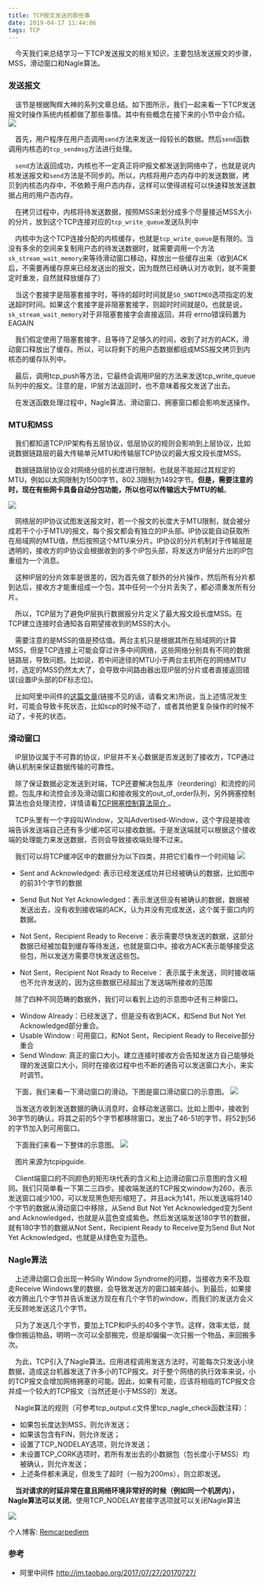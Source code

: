 ```yaml
---
title: TCP报文发送的那些事
date: 2019-04-17 11:44:06
tags: TCP
---
```

&emsp;今天我们来总结学习一下TCP发送报文的相关知识，主要包括发送报文的步骤，MSS，滑动窗口和Nagle算法。

### 发送报文

&emsp;该节是根据陶辉大神的系列文章总结。如下图所示，我们一起来看一下TCP发送报文时操作系统内核都做了那些事情。其中有些概念在接下来的小节中会介绍。
![](/images/19_914/图1.webp)

&emsp;首先，用户程序在用户态调用`send`方法来发送一段较长的数据。然后`send`函数调用内核态的`tcp_sendmsg`方法进行处理。

&emsp;`send`方法返回成功，内核也不一定真正将IP报文都发送到网络中了，也就是说内核发送报文和`send`方法是不同步的。所以，内核将用户态内存中的发送数据，拷贝到内核态内存中，不依赖于用户态内存，这样可以使得进程可以快速释放发送数据占用的用户态内存。

&emsp;在拷贝过程中，内核将待发送数据，按照MSS来划分成多个尽量接近MSS大小的分片，放到这个TCP连接对应的`tcp_write_queue`发送队列中

&emsp;内核中为这个TCP连接分配的内核缓存，也就是`tcp_write_queue`是有限的。当没有多余的空间来复制用户态的待发送数据时，就需要调用一个方法`sk_stream_wait_memory`来等待滑动窗口移动，释放出一些缓存出来（收到ACK后，不需要再缓存原来已经发送出的报文，因为既然已经确认对方收到，就不需要定时重发，自然就释放缓存了）

&emsp;当这个套接字是阻塞套接字时，等待的超时时间就是`SO_SNDTIMEO`选项指定的发送超时时间。如果这个套接字是非阻塞套接字，则超时时间就是0。也就是说，`sk_stream_wait_memory`对于非阻塞套接字会直接返回，并将 errno错误码置为EAGAIN

&emsp;我们假定使用了阻塞套接字，且等待了足够久的时间，收到了对方的ACK，滑动窗口释放出了缓存。所以，可以将剩下的用户态数据都组成MSS报文拷贝到内核态的缓存队列中。

&emsp;最后，调用tcp_push等方法，它最终会调用IP层的方法来发送tcp_write_queue队列中的报文。注意的是，IP层方法返回时，也不意味着报文发送了出去。

&emsp;在发送函数处理过程中，Nagle算法、滑动窗口、拥塞窗口都会影响发送操作。

### MTU和MSS

&emsp;我们都知道TCP/IP架构有五层协议，低层协议的规则会影响到上层协议，比如说数据链路层的最大传输单元MTU和传输层TCP协议的最大报文段长度MSS。


&emsp;数据链路层协议会对网络分组的长度进行限制，也就是不能超过其规定的MTU，例如以太网限制为1500字节，802.3限制为1492字节。**但是，需要注意的时，现在有些网卡具备自动分包功能，所以也可以传输远大于MTU的帧**。

![](/images/19_914/图2.webp)

&emsp;网络层的IP协议试图发送报文时，若一个报文的长度大于MTU限制，就会被分成若干个小于MTU的报文，每个报文都会有独立的IP头部。IP协议能自动获取所在局域网的MTU值，然后按照这个MTU来分片。IP协议的分片机制对于传输层是透明的，接收方的IP协议会根据收到的多个IP包头部，将发送方IP层分片出的IP包重组为一个消息。

&emsp;这种IP层的分片效率是很差的，因为首先做了额外的分片操作，然后所有分片都到达后，接收方才能重组成一个包，其中任何一个分片丢失了，都必须重发所有分片。

&emsp;所以，TCP层为了避免IP层执行数据报分片定义了最大报文段长度MSS。在TCP建立连接时会通知各自期望接收到的MSS的大小。

&emsp;需要注意的是MSS的值是预估值。两台主机只是根据其所在局域网的计算MSS，但是TCP连接上可能会穿过许多中间网络，这些网络分别具有不同的数据链路层，导致问题。比如说，若中间途径的MTU小于两台主机所在的网络MTU时，选定的MSS仍然太大了，会导致中间路由器出现IP层的分片或者直接返回错误(设置IP头部的DF标志位)。

&emsp;比如阿里中间件的[这篇文章](http://jm.taobao.org/2017/07/27/20170727/)(链接不见的话，请看文末)所说，当上述情况发生时，可能会导致卡死状态，比如scp的时候不动了，或者其他更复杂操作的时候不动了，卡死的状态。


### 滑动窗口

&emsp;IP层协议属于不可靠的协议，IP层并不关心数据是否发送到了接收方，TCP通过确认机制来保证数据传输的可靠性。

&emsp;除了保证数据必定发送到对端，TCP还要解决包乱序（reordering）和流控的问题。包乱序和流控会涉及滑动窗口和接收报文的out_of_order队列，另外拥塞控制算法也会处理流控，详情请看[TCP拥塞控制算法简介
](https://mp.weixin.qq.com/s?__biz=MzU2MDYwMDMzNQ==&mid=2247483756&idx=1&sn=99c27d03f77989ac6dc9de05d2d1c4df&chksm=fc04c50ccb734c1a77a3cc8839f297914a9f65d33529c801867575208c57035544aa5f06a4de&token=1868391263&lang=zh_CN#rd)。


&emsp;TCP头里有一个字段叫Window，又叫Advertised-Window，这个字段是接收端告诉发送端自己还有多少缓冲区可以接收数据。于是发送端就可以根据这个接收端的处理能力来发送数据，否则会导致接收端处理不过来。


&emsp;我们可以将TCP缓冲区中的数据分为以下四类，并把它们看作一个时间轴
![](/images/19_914/图3.webp)

- Sent and Acknowledged: 表示已经发送成功并已经被确认的数据，比如图中的前31个字节的数据

- Send But Not Yet Acknowledged：表示发送但没有被确认的数据，数据被发送出去，没有收到接收端的ACK，认为并没有完成发送，这个属于窗口内的数据。

- Not Sent，Recipient Ready to Receive：表示需要尽快发送的数据，这部分数据已经被加载到缓存等待发送，也就是窗口中。接收方ACK表示能够接受这些包，所以发送方需要尽快发送这些包。

- Not Sent，Recipient Not Ready to Receive： 表示属于未发送，同时接收端也不允许发送的，因为这些数据已经超出了发送端所接收的范围

&emsp;除了四种不同范畴的数据外，我们可以看到上边的示意图中还有三种窗口。

- Window Already：已经发送了，但是没有收到ACK，和Send But Not Yet Acknowledged部分重合。
- Usable Window :  可用窗口，和Not Sent，Recipient Ready to Receive部分重合
- Send Window:  真正的窗口大小。建立连接时接收方会告知发送方自己能够处理的发送窗口大小，同时在接收过程中也不断的通告可以发送窗口大小，来实时调节。


&emsp;下面，我们来看一下滑动窗口的滑动。下图是窗口滑动窗口的示意图。
![](/images/19_914/图4.webp)

&emsp;当发送方收到发送数据的确认消息时，会移动发送窗口。比如上图中，接收到36字节的确认，将其之前的5个字节都移除窗口，发出了46-51的字节，将52到56的字节加入到可用窗口。

&emsp;下面我们来看一下整体的示意图。
![](/images/19_914/图5.webp)

&emsp;图片来源为tcpipguide.

&emsp;Client端窗口的不同颜色的矩形块代表的含义和上边滑动窗口示意图的含义相同。我们只简单看一下第二三四步。接收端发送的TCP报文window为260，表示发送窗口减少100，可以发现黑色矩形缩短了。并且ack为141，所以发送端将140个字节的数据从滑动窗口中移除，从Send But Not Yet Acknowledged变为Sent and Acknowledged，也就是从蓝色变成紫色。然后发送端发送180字节的数据，就有180字节的数据从Not Sent，Recipient Ready to Receive变为Send But Not Yet Acknowledged，也就是从绿色变为蓝色。


### Nagle算法
&emsp;上述滑动窗口会出现一种Silly Window Syndrome的问题，当接收方来不及取走Receive Windows里的数据，会导致发送方的窗口越来越小。到最后，如果接收方腾出几个字节并告诉发送方现在有几个字节的window，而我们的发送方会义无反顾地发送这几个字节。

&emsp;只为了发送几个字节，要加上TCP和IP头的40多个字节。这样，效率太低，就像你搬运物品，明明一次可以全部搬完，但是却偏偏一次只搬一个物品，来回搬多次。

&emsp;为此，TCP引入了Nagle算法。应用进程调用发送方法时，可能每次只发送小块数据，造成这台机器发送了许多小的TCP报文。对于整个网络的执行效率来说，小的TCP报文会增加网络拥塞的可能。因此，如果有可能，应该将相临的TCP报文合并成一个较大的TCP报文（当然还是小于MSS的）发送。

&emsp;Nagle算法的规则（可参考tcp_output.c文件里tcp_nagle_check函数注释）：
- 如果包长度达到MSS，则允许发送；
- 如果该包含有FIN，则允许发送；
- 设置了TCP_NODELAY选项，则允许发送；
- 未设置TCP_CORK选项时，若所有发出去的小数据包（包长度小于MSS）均被确认，则允许发送；
- 上述条件都未满足，但发生了超时（一般为200ms），则立即发送。

&emsp;**当对请求的时延非常在意且网络环境非常好的时候（例如同一个机房内），Nagle算法可以关闭**。使用TCP_NODELAY套接字选项就可以关闭Nagle算法


![](https://upload-images.jianshu.io/upload_images/623378-7d960275042f309d.jpg?imageMogr2/auto-orient/strip%7CimageView2/2/w/1240)

个人博客: [Remcarpediem](http://remcarpediem.net/2019/03/09/TCP-IP%E7%9A%84%E5%BA%95%E5%B1%82%E9%98%9F%E5%88%97/)

### 参考

- 阿里中间件 http://jm.taobao.org/2017/07/27/20170727/

